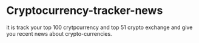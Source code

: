 # Cryptocurrency-tracker-news
it is track your top 100 crytpcurrency and top 51 crypto exchange and give you recent news about crypto-currencies.
